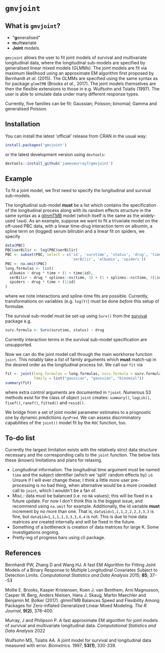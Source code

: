 # `gmvjoint`

## What is `gmvjoint`?

* "**g**eneralised"
* **m**ulti**v**ariate
* **Joint** models.


`gmvjoint` allows the user to fit joint models of survival and multivariate longitudinal data, where the 
longitudinal sub-models are specified by generalised linear mixed models (GLMMs). The joint models 
are fit via maximum likelihood using an approximate EM algorithm first proposed by Bernhardt *et
al*. (2015). The GLMMs are specified using the same syntax as for package `glmmTMB` (Brooks *et
al*., 2017). The joint models themselves are then the  flexible extensions to those in e.g.
Wulfsohn and Tsiatis (1997). The user is able to simulate data under many different response
types.

Currently, five families can be fit: Gaussian; Poisson; binomial; Gamma and generalised Poisson. 

## Installation
You can install the latest 'official' release from CRAN in the usual way: 
```r
install.packages('gmvjoint')
```

or the latest development version using `devtools`: 
```r
devtools::install_github('jamesmurray7/gmvjoint')
``` 

## Example
To fit a joint model, we first need to specify the longitudinal and survival sub-models. 

The longitudinal sub-model **must** be a list which contains the specification of the longitudinal process along with its random effects structure 
in the same syntax as a [glmmTMB](https://cran.r-project.org/package=glmmTMB) model (which itself is the same as the widely-used `lme4`). 
As an example, suppose we want to fit a trivariate model on the oft-used PBC data, with a linear time-drug interaction term on albumin, a spline term on
(logged) serum bilirubin and a linear fit on spiders, we specify
```r
data(PBC)
PBC$serBilir <- log(PBC$serBilir)
PBC <- subset(PBC, select = c('id', 'survtime', 'status', 'drug', 'time',
                              'serBilir', 'albumin', 'spiders'))
PBC <- na.omit(PBC) 
long.formulas <- list(
  albumin ~ drug * time + (1 + time|id),
  serBilir ~ drug * splines::ns(time, 3) + (1 + splines::ns(time, 3)|id),
  spiders ~ drug * time + (1|id)
)
```
where we note interactions and spline-time fits are possible. Currently, transformations on variables (e.g. `log(Y)`) must be done *before* this setup of formulae. 

The survival sub-model must be set-up using `Surv()` from the [survival](https://cran.r-project.org/package=survival) package e.g.
```r
surv.formula <- Surv(survtime, status) ~ drug
```
Currently interaction terms in the survival sub-model specification are unsupported. 

Now we can do the joint model call through the main workhorse function `joint`. This notably take a *list* of family arguments which **must** match-up in the desired order as the longitudinal process
list. We call our `fit` via
```r
fit <- joint(long.formulas = long.formulas, surv.formula = surv.formula, data = PBC, 
             family = list("gaussian", "gaussian", "binomial"))
summary(fit)
```
where extra control arguments are documented in `?joint`. Numerous S3 methods exist for the class of object `joint` creates: `summary()`, `logLik()`, `fixef()`, `ranef()`, `fitted()` and `resid()`. 

We bridge from a set of joint model parameter estimates to a prognostic one by dynamic predictions `dynPred`. We can assess discriminatory capabilities of the `joint()` model fit by the `ROC` function, too.

## To-do list
Currently the largest limitation exists with the relatively strict data structure necessary and the corresponding calls to the `joint` function. The below lists these (known) limitations and plans for relaxing.

* Longitudinal information: The longitudinal time argument must be named `time` and the subject identifier (which we 'split' random effects by) `id`. Unsure if I will ever change these; I think a little more user pre-processing is no bad thing, when alternative would be a more crowded call to `joint`, which I wouldn't be a fan of.
* Misc.: data must be balanced (i.e. no `NA` values); this will be fixed in a future update. For now I don't think this is the biggest issue, and recommend using `na.omit` for example. Additionally, the id variable __must__ increment by no more than one. That is, `data$id=1,1,1,2,2,2,3,3,3` is fine, but `data$id=1,1,1,1,3,3,3,4,4` is not. This is due to how data matrices are created internally and will be fixed in the future. 
* Something of a bottleneck is creation of data matrices for large K. Some investigations ongoing.
* Pretty-ing of progress bars using cli package.

## References

Bernhardt PW, Zhang D and Wang HJ. A fast EM Algorithm for Fitting Joint Models of a Binary 
Response to Multiple Longitudinal Covariates Subject to Detection Limits. 
*Computational Statistics and Data Analysis* 2015; **85**; 37--53

Mollie E. Brooks, Kasper Kristensen, Koen J. van Benthem, Arni Magnusson, Casper W. Berg, Anders
Nielsen, Hans J. Skaug, Martin Maechler and Benjamin M. Bolker (2017). glmmTMB Balances Speed and
Flexibility Among Packages for Zero-inflated Generalized Linear Mixed Modeling. 
*The R Journal*, **9(2)**, 378-400.

Murray, J and Philipson P. A fast approximate EM algorithm for joint models of survival and
multivariate longitudinal data. *Computational Statistics and Data Analysis* 2022

Wulfsohn MS, Tsiatis AA. A joint model for survival and longitudinal data
measured with error. *Biometrics.* 1997; **53(1)**, 330-339.

